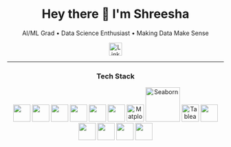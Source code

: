 <h1 align="center">Hey there 👋 I'm Shreesha</h1>

<p align="center">
  AI/ML Grad • Data Science Enthusiast • Making Data Make Sense 
</p>

<p align="center">
  <a href="https://www.linkedin.com/in/shreesha-s-/">
    <img src="https://cdn.jsdelivr.net/gh/devicons/devicon/icons/linkedin/linkedin-original.svg" width="30" alt="LinkedIn"/>
  </a>
</p>

---

<h3 align="center">Tech Stack</h3>

<p align="center">
  <img src="https://cdn.jsdelivr.net/gh/devicons/devicon/icons/python/python-original.svg" width="40"/>
  <img src="https://cdn.jsdelivr.net/gh/devicons/devicon/icons/numpy/numpy-original.svg" width="40"/>
  <img src="https://cdn.jsdelivr.net/gh/devicons/devicon/icons/pandas/pandas-original.svg" width="40"/>
  <img src="https://upload.wikimedia.org/wikipedia/commons/0/05/Scikit_learn_logo_small.svg" width="40"/>
  <img src="https://cdn.jsdelivr.net/gh/devicons/devicon/icons/tensorflow/tensorflow-original.svg" width="40"/>
  <img src="https://cdn.jsdelivr.net/gh/devicons/devicon/icons/keras/keras-original.svg" width="40"/>
  <img src="https://matplotlib.org/_static/logo2_compressed.svg" width="40" title="Matplotlib"/>
  <img src="https://seaborn.pydata.org/_static/logo-wide-lightbg.svg" width="80" title="Seaborn"/>
  <img src="https://img.icons8.com/color/48/000000/tableau-software.png" width="40" title="Tableau"/>
  <img src="https://cdn.jsdelivr.net/gh/devicons/devicon/icons/jupyter/jupyter-original.svg" width="40"/>
  <img src="https://img.icons8.com/color/48/000000/google-colab.png" width="40"/>
  <img src="https://cdn.jsdelivr.net/gh/devicons/devicon/icons/git/git-original.svg" width="40"/>
  <img src="https://cdn.jsdelivr.net/gh/devicons/devicon/icons/mysql/mysql-original.svg" width="40"/>
  <img src="https://cdn.jsdelivr.net/gh/devicons/devicon/icons/mongodb/mongodb-original.svg" width="40"/>
</p>

